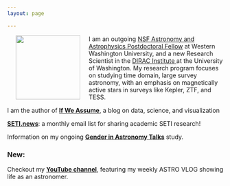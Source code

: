 ```yaml
---
layout: page

---
```



<img align="left" src="{{ site.url }}/assets/davenport_head.JPG" hspace="20" width="150">


I am an outgoing <a href='https://www.nsf.gov/funding/pgm_summ.jsp?pims_id=5291'>
NSF Astronomy and Astrophysics Postdoctoral Fellow</a> at Western Washington University,
and a new Research Scientist in the [DIRAC Institute ](http://dirac.astro.washington.edu) at the University of Washington.
My research program focuses on studying time domain, large survey astronomy, with an emphasis on magnetically active stars in surveys like Kepler, ZTF, and TESS.
<!-- Here's a partial [list of available research projects](http://jradavenport.github.io/projects/) for students. -->


I am the author of [**If We Assume**](http://www.ifweassume.com), a blog on data, science, and visualization


[**SETI.news**](http://seti.news): a monthly email list for sharing academic SETI research!

Information on my ongoing [**Gender in Astronomy Talks**](http://jradavenport.github.io/gender_study/) study.


### New:

<i class="fa fa-youtube"></i> Checkout my [**YouTube channel**](https://www.youtube.com/james-davenport), featuring my weekly ASTRO VLOG showing life as an astronomer.
